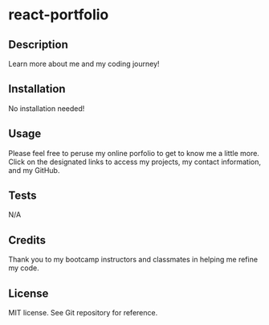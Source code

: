 # react-portfolio

## Description

Learn more about me and my coding journey!

## Installation

No installation needed!

## Usage

Please feel free to peruse my online porfolio to get to know me a little more. Click on the designated links to access my projects, my contact information, and my GitHub. 


## Tests

N/A 


## Credits

Thank you to my bootcamp instructors and classmates in helping me refine my code. 

## License

MIT license. See Git repository for reference. 